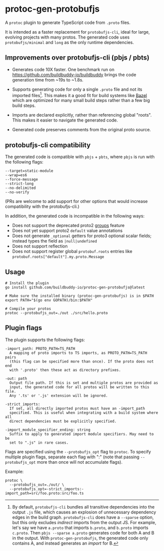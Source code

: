 # protoc-gen-protobufjs

A `protoc` plugin to generate TypeScript code from `.proto` files.

It is intended as a faster replacement for `protobufjs-cli`, ideal for
large, evolving projects with many protos. The generated code uses
`protobufjs/minimal` and `long` as the only runtime dependencies.

## Improvements over protobufjs-cli (pbjs / pbts)

- Generates code 10X faster. One benchmark run on
  https://github.com/buildbuddy-io/buildbuddy brings the code generation
  time from ~19s to ~1.8s.

- Supports generating code for only a single `.proto` file and not its
  imported files[^1]. This makes it a good fit for build systems like
  [Bazel](https://bazel.build) which are optimized for many small build
  steps rather than a few big build steps.

- Imports are declared explicitly, rather than referencing global "roots".
  This makes it easier to navigate the generated code.

- Generated code preserves comments from the original proto source.

[^1]:
    By default, `protobufjs-cli` bundles all transitive dependencies
    into the output `.js` file, which causes an explosion of unnecessary
    dependency edges in the build graph. `protobufjs-cli` does have a
    `--sparse` option, but this only excludes _indirect_ imports from the
    output JS. For example, let's say we have `a.proto` that imports
    `b.proto`, and `b.proto` imports `c.proto`. Then
    `pbjs --sparse a.proto` generates code for both A and B in the output.
    With `protoc-gen-protobufjs`, the generated code only contains A, and
    instead generates an _import_ for B.

## protobufjs-cli compatibility

The generated code is compatible with `pbjs` + `pbts`, where `pbjs` is
run with the following flags:

```
--target=static-module
--wrap=es6
--force-message
--strict-long
--no-delimited
--no-verify
```

(PRs are welcome to add support for other options that would increase
compatibility with the protobufjs-cli.)

In addition, the generated code is incompatible in the following ways:

- Does not support the deprecated proto2
  [groups](https://protobuf.dev/programming-guides/proto2/#groups) feature
- Does not yet support proto2 `default` value annotations
- Does not generate `_optional` getters for proto3 optional scalar fields;
  instead types the field as `|null|undefined`
- Does not support reflection
- Does not support register global `protobuf.roots` entries like
  `protobuf.roots["default"].my.proto.Message`

## Usage

```
# Install the plugin
go install github.com/buildbuddy-io/protoc-gen-protobufjs@latest

# Make sure the installed binary (protoc-gen-protobufjs) is in $PATH
export PATH="$(go env GOPATH)/bin:$PATH"

# Compile your protos
protoc --protobufjs_out=./out ./src/hello.proto
```

## Plugin flags

The plugin supports the following flags:

<!-- #help:start -->

```
-import_path: PROTO_PATH=TS_PATH
  A mapping of proto imports to TS imports, as PROTO_PATH=TS_PATH pairs
  (this flag can be specified more than once). If the proto does not end
  with '.proto' then these act as directory prefixes.

-out: path
  Output file path. If this is set and multiple protos are provided as
  input, the generated code for all protos will be written to this file.
  Any '.ts' or '.js' extension will be ignored.

-strict_imports:
  If set, all directly imported protos must have an -import_path
  specified. This is useful when integrating with a build system where all
  direct dependencies must be explicitly specified.

-import_module_specifier_ending: string
  Suffix to apply to generated import module specifiers. May need to be
  set to ".js" in rare cases.

```

<!-- #help:end -->

Flags are specified using the `--protobufjs_opt` flag to `protoc`. To
specify multiple plugin flags, separate each flag with ":" (note that
passing `--protobufjs_opt` more than once will not accumulate flags).

Example:

```
protoc \
  --protobufjs_out=./out/ \
  --protobufjs_opt=-strict_imports:-import_path=src/foo.proto:src/foo.ts
```

<!-- TODO: usage with Bazel -->
